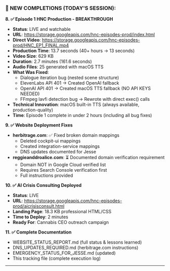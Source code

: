 ### **🎉 NEW COMPLETIONS (TODAY'S SESSION):**

**8. ✅ Episode 1 HNC Production - BREAKTHROUGH**

- **Status**: LIVE and watchable
- **URL**: <https://storage.googleapis.com/hnc-episodes-prod/index.html>
- **Direct Video**: <https://storage.googleapis.com/hnc-episodes-prod/HNC_EP1_FINAL.mp4>
- **Production Time**: 13.7 seconds (40+ hours → 13 seconds)
- **Video Size**: 629 KB
- **Duration**: 2.7 minutes (161.6 seconds)
- **Audio Files**: 25 generated with macOS TTS
- **What Was Fixed**:
  - Dialogue iteration bug (nested scene structure)
  - ElevenLabs API 401 → Created OpenAI fallback
  - OpenAI API 401 → Created macOS TTS fallback (NO API KEYS NEEDED)
  - FFmpeg lavfi detection bug → Rewrote with direct exec() calls
- **Technical Innovation**: macOS built-in TTS (always available, production-quality)
- **Time**: Episode 1 complete in under 2 hours (including all bug fixes)

**9. ✅ Website Deployment Fixes**

- **herbitrage.com**: ✅ Fixed broken domain mappings
  - Deleted cockpit-ui mappings
  - Created integration-service mappings
  - DNS updates documented for Jesse
- **reggieanddroalice.com**: ⏳ Documented domain verification requirement
  - Domain NOT in Google Cloud verified list
  - Requires Search Console verification first
  - Full instructions provided

**10. ✅ AI Crisis Consulting Deployed**

- **Status**: LIVE
- **URL**: <https://storage.googleapis.com/hnc-episodes-prod/aicrisisconsult.html>
- **Landing Page**: 18.3 KB professional HTML/CSS
- **Time to Deploy**: 2 minutes
- **Ready For**: Cannabis CEO outreach campaign

**11. ✅ Complete Documentation**

- WEBSITE_STATUS_REPORT.md (full status & lessons learned)
- DNS_UPDATES_REQUIRED.md (herbitrage.com instructions)
- EMERGENCY_STATUS_FOR_JESSE.md (updated)
- This tracking file (complete execution log)

---
